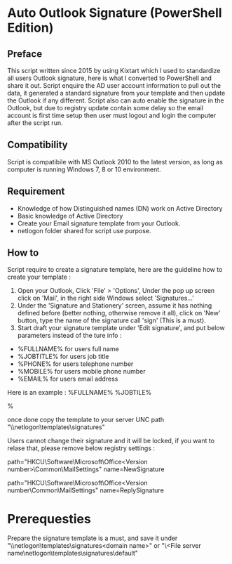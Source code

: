 # Auto Outlook Signature (PowerShell Edition)

## Preface

This script written since 2015 by using Kixtart which I used to standardize all users Outlook signature, here is what I converted to PowerShell and share it out.  Script enquire the AD user account information to pull out the data, it generated a standard signature from your template and then update the Outlook if any different. Script also can auto enable the signature in the Outlook, but due to registry update contain some delay so the email account is first time setup then user must logout and login the computer after the script run.

## Compatibility

Script is compatibile with MS Outlook 2010 to the latest version, as long as computer is running Windows 7, 8 or 10 environment.


## Requirement

- Knowledge of how Distinguished names (DN) work on Active Directory
- Basic knowledge of Active Directory
- Create your Email signature template from your Outlook.
- netlogon folder shared for script use purpose.

## How to

Script require to create a signature template, here are the guideline how to create your template :
1. Open your Outlook, Click 'File' > 'Options', Under the pop up screen click on 'Mail', in the right side Windows select 'Signatures...'
2. Under the 'Signature and Stationery' screen, assume it has nothing defined before (better nothing, otherwise remove it all), click on 'New' button, type the name of the signature call 'sign' (This is a must).
3. Start draft your signature template under 'Edit signature', and put below parameters instead of the ture info :
- %FULLNAME% for users full name
- %JOBTITLE% for users job title
- %PHONE% for users telephone number
- %MOBILE% for users mobile phone number
- %EMAIL% for users email address

Here is an example :
  %FULLNAME%
  %JOBTILE%
  
  %


once done copy the template to your server UNC path "\\<File server name>\netlogon\templates\signatures" 


Users cannot change their signature and it will be locked, if you want to relase that, please remove below registry settings :


path="HKCU\Software\Microsoft\Office\<Version number>\Common\MailSettings"
name=NewSignature

path="HKCU\Software\Microsoft\Office\<Version number\Common\MailSettings"
name=ReplySignature

#  Prerequesties
Prepare the signature template is a must, and save it under "\\<File server name>\netlogon\templates\signatures\<domain name>" or "\\<File server name\netlogon\templates\signatures\default"
